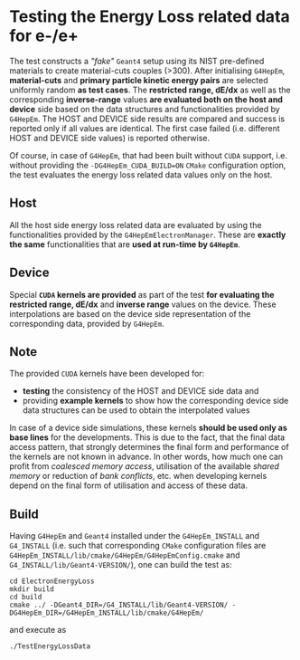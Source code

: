 
# Testing the Energy Loss related data for e-/e+ 

The test constructs a *"fake"* ``Geant4`` setup using its NIST pre-defined materials to create material-cuts couples (>300). After initialising ``G4HepEm``, **material-cuts** and **primary particle kinetic energy pairs** are selected uniformly random **as test cases**. The **restricted range, dE/dx** as well as the corresponding **inverse-range** values **are evaluated both on the host and device** side based on the data structures and functionalities provided by ``G4HepEm``. The HOST and DEVICE side results are compared and success is reported only if all values are identical. The first case failed (i.e. different HOST and DEVICE side values) is reported otherwise.

Of course, in case of ``G4HepEm``, that had been built without ``CUDA`` support, i.e. without providing the ``-DG4HepEm_CUDA_BUILD=ON`` ``CMake`` configuration option, the test evaluates the energy loss related data values only on the host.


## Host 

All the host side energy loss related data are evaluated by using the functionalities provided by the ``G4HepEmElectronManager``. These are **exactly the same** functionalities that are **used at run-time by ``G4HepEm``**.


## Device

Special **``CUDA`` kernels are provided** as part of the test **for evaluating the restricted range, dE/dx** and **inverse range** values on the device. These interpolations are based on the device side representation of the corresponding data, provided by ``G4HepEm``.


## Note

The provided ``CUDA`` kernels have been developed for:

 - **testing** the consistency of the HOST and DEVICE side data and 
 - providing **example kernels** to show how the corresponding device side data structures can be used to obtain the interpolated values

In case of a device side simulations, these kernels **should be used only as base lines** for the developments. This is due to the fact, that the final data access pattern, that strongly determines the final form and performance of the kernels are not known in advance. In other words, how much one can profit from *coalesced memory access*, utilisation of the available *shared memory* or reduction of *bank conflicts*, etc. when developing kernels depend on the final form of utilisation and access of these data.


## Build

Having ``G4HepEm`` and ``Geant4`` installed under the ``G4HepEm_INSTALL`` and 
``G4_INSTALL`` (i.e. such that corresponding ``CMake`` configuration files are 
``G4HepEm_INSTALL/lib/cmake/G4HepEm/G4HepEmConfig.cmake`` and ``G4_INSTALL/lib/Geant4-VERSION/``), one can build the test as:

    cd ElectronEnergyLoss
    mkdir build
    cd build
    cmake ../ -DGeant4_DIR=/G4_INSTALL/lib/Geant4-VERSION/ -DG4HepEm_DIR=/G4HepEm_INSTALL/lib/cmake/G4HepEm/

and execute as

    ./TestEnergyLossData


 
